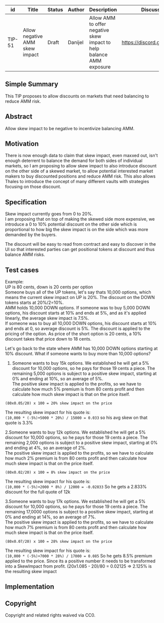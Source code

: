 | id | Title | Status | Author | Description | Discussions to | Created |
| ----------- | ----------- | ----------- | ----------- | ----------- | ----------- | ----------- |
| TIP-51 | Allow negative AMM skew impact| Draft | Danijel| Allow AMM to offer negative skew impact to help balance AMM exposure | https://discord.gg/rPpPcMXSeU | 2022-05-12
 
## Simple Summary
 
This TIP proposes to allow discounts on markets that need balancing to reduce AMM risk.
 
## Abstract
 
Allow skew impact to be negative to incentivize balancing AMM.
 
## Motivation

There is now enough data to claim that skew impact, even maxxed out, isn't enough deterrent to balance the demand for both sides of individual markets, so I am proposing to allow skew impact to also introduce discount on the other side of a skewed market, to allow potential interested market makers to buy discounted positions and reduce AMM risk. 
This also allows Thales to introduce the concept of many different vaults with strategies focusing on those discount.   

## Specification 

Skew impact currently goes from 0 to 20%.  
I am proposing that on top of making the skewed side more expensive, we introduce a 0 to 10% potential discount on the other side which is proportional to how big the skew impact is on the side which was more demanded by the buyers.  

The discount will be easy to read from contract and easy to discover in the UI so that interested parties can get positional tokens at discount and thus balance AMM risks.  

## Test cases   

Example:  
UP is 80 cents, down is 20 cents per option  
Someone buys all of the UP tokens, let's say thats 10,000 options, which means the current skew impact on UP is 20%. 
The discount on the DOWN tokens starts at 20%/2=10%.  
AMM holds 10,000 DOWN options. 
If someone was to buy 5,000 DOWN options, his discount starts at 10% and ends at 5%, and as it's applied linearly, the average skew impact is 7.5%.   
If someone was to buy all 10,000 DOWN options, his discount starts at 10% and ends at 0, so average discount is 5%. 
The discount is applied to the pricing of the option. As price of the short option is 20 cents, a 10% discount takes that price down to 18 cents. 

Let's go back to the state where AMM has 10,000 DOWN options starting at 10% discount. What if someone wants to buy more than 10,000 options?  

1. Someone wants to buy 15k options. 
We established he will get a 5% discount for 10,000 options, so he pays for those 19 cents a piece. 
The remaining 5,000 options is subject to a positive skew impact, starting at 0% and ending at 10%, so an average of 5%.  
The positive skew impact is applied to the profits, so we have to calculate how much 5% premium is from 80 cents profit and then calculate how much skew impact is that on the price itself.  

`(80x0.05/20) x 100 = 20% skew impact on the price`  

The resulting skew impact for his quote is:  
`(10,000 * (-5%)+5000 * 20%) / 15000 = 0.033`  so his avg skew on that quote is 3.3%

2.Someone wants to buy 12k options. 
We established he will get a 5% discount for 10,000 options, so he pays for those 19 cents a piece. 
The remaining 2,000 options is subject to a positive skew impact, starting at 0% and ending at 4%, so an average of 2%.  
The positive skew impact is applied to the profits, so we have to calculate how much 2% premium is from 80 cents profit and then calculate how much skew impact is that on the price itself.  

`(80x0.02/20) x 100 = 8% skew impact on the price`  

The resulting skew impact for his quote is:  
`(10,000 * (-5%)+2000 * 8%) / 12000 = -0.02833` So he gets a 2.833% discount for the full quote of 12k  

3.Someone wants to buy 17k options. 
We established he will get a 5% discount for 10,000 options, so he pays for those 19 cents a piece. 
The remaining 17,0000 options is subject to a positive skew impact, starting at 0% and ending at 14%, so an average of 7%.  
The positive skew impact is applied to the profits, so we have to calculate how much 7% premium is from 80 cents profit and then calculate how much skew impact is that on the price itself.  

`(80x0.07/20) x 100 = 28% skew impact on the price`  

The resulting skew impact for his quote is:  
`(10,000 * (-5%)+7000 * 28%) / 17000 = 0.085` So he gets 8.5% premium applied to the price. Since its a positive number it needs to be transformed into a SkewImpact from profit. 
(20x1.085 - 20)/80 = 0.02125 => 2.125% is the resulting skew impact

## Implementation


## Copyright
 
Copyright and related rights waived via CC0.

